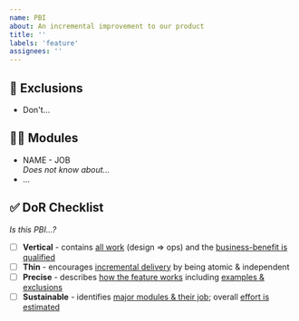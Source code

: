 ```yaml
---
name: PBI
about: An incremental improvement to our product
title: ''
labels: 'feature'
assignees: ''
---
```


<!--
  Write a concise title:
  [EPIC] SHORT_DESCRIPTION_OF_FEATURE
-->

<!--
How does the feature work?
- Write a short description at the top
- Write example flows & calculations
-->

## 🙅 Exclusions

<!--
If the exclusions are covered by other PBIs, link them here
-->

- Don't...

## 👩‍💻 Modules

<!--
Identify APIs methods, UI components, helpers
- What is the purpose of each module?
- What should they be unaware of?
-->

- NAME - JOB  
  _Does not know about..._
- ...

## ✅ DoR Checklist

<!-- Check each item ONLY after you have completed it -->

_Is this PBI...?_

- [ ] **Vertical** - contains <ins>all work</ins> (design => ops) and the <ins>business-benefit is qualified</ins>
- [ ] **Thin** - encourages <ins>incremental delivery</ins> by being atomic & independent
- [ ] **Precise** - describes <ins>how the feature works</ins> including <ins>examples & exclusions</ins>
- [ ] **Sustainable** - identifies <ins>major modules & their job</ins>; overall <ins>effort is estimated</ins>
